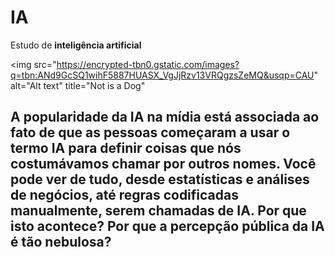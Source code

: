 # IA
 Estudo de **inteligência artificial**

 <img src="https://encrypted-tbn0.gstatic.com/images?q=tbn:ANd9GcSQ1wihF5887HUASX_VgJjRzv13VRQgzsZeMQ&usqp=CAU" alt="Alt text" title="Not is a Dog"

 ## A popularidade da IA na mídia está associada ao fato de que as pessoas começaram a usar o termo IA para definir coisas que nós costumávamos chamar por outros nomes. Você pode ver de tudo, desde estatísticas e análises de negócios, até regras codificadas manualmente, serem chamadas de IA. Por que isto acontece? Por que a percepção pública da IA é tão nebulosa?
